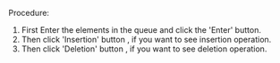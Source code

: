 Procedure:
1. First Enter the elements in the queue and click the 'Enter' button.
2. Then click 'Insertion' button , if you want to see insertion operation.
3. Then click 'Deletion' button , if you want to see deletion operation.
